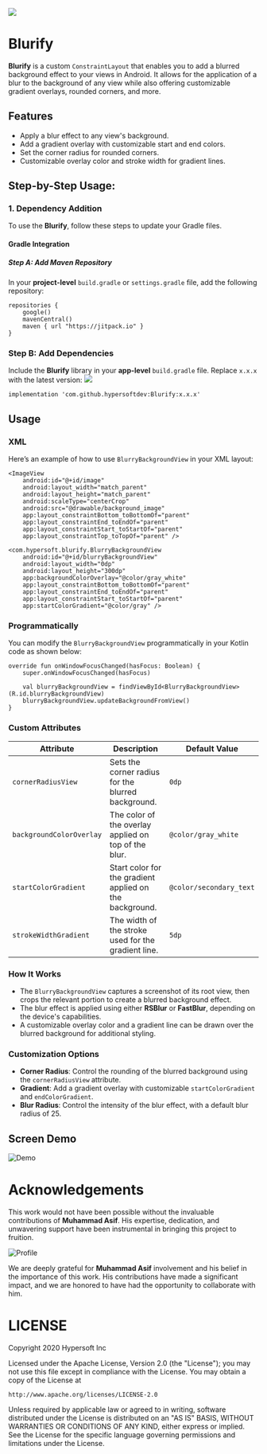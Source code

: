 [![](https://jitpack.io/v/hypersoftdev/Blurify.svg)](https://jitpack.io/#hypersoftdev/Blurify)

# Blurify

**Blurify** is a custom `ConstraintLayout` that enables you to add a blurred background effect to your views in Android. It allows for the application of a blur to the background of any view while also offering customizable gradient overlays, rounded corners, and more.

## Features

- Apply a blur effect to any view's background.
- Add a gradient overlay with customizable start and end colors.
- Set the corner radius for rounded corners.
- Customizable overlay color and stroke width for gradient lines.

## Step-by-Step Usage:

### 1. Dependency Addition

To use the **Blurify**, follow these steps to update your Gradle files.

#### Gradle Integration

##### Step A: Add Maven Repository
In your **project-level** `build.gradle` or `settings.gradle` file, add the following repository:

```
repositories {
    google()
    mavenCentral()
    maven { url "https://jitpack.io" }
}
```

### Step B: Add Dependencies

Include the **Blurify** library in your **app-level** `build.gradle` file. Replace `x.x.x` with the latest version: [![](https://jitpack.io/v/hypersoftdev/Blurify.svg)](https://jitpack.io/#hypersoftdev/Blurify)

```
implementation 'com.github.hypersoftdev:Blurify:x.x.x'
```

## Usage

### XML

Here’s an example of how to use `BlurryBackgroundView` in your XML layout:

```
<ImageView
    android:id="@+id/image"
    android:layout_width="match_parent"
    android:layout_height="match_parent"
    android:scaleType="centerCrop"
    android:src="@drawable/background_image"
    app:layout_constraintBottom_toBottomOf="parent"
    app:layout_constraintEnd_toEndOf="parent"
    app:layout_constraintStart_toStartOf="parent"
    app:layout_constraintTop_toTopOf="parent" />

<com.hypersoft.blurify.BlurryBackgroundView
    android:id="@+id/blurryBackgroundView"
    android:layout_width="0dp"
    android:layout_height="300dp"
    app:backgroundColorOverlay="@color/gray_white"
    app:layout_constraintBottom_toBottomOf="parent"
    app:layout_constraintEnd_toEndOf="parent"
    app:layout_constraintStart_toStartOf="parent"
    app:startColorGradient="@color/gray" />

```

### Programmatically

You can modify the `BlurryBackgroundView` programmatically in your Kotlin code as shown below:

```
override fun onWindowFocusChanged(hasFocus: Boolean) {
    super.onWindowFocusChanged(hasFocus)

    val blurryBackgroundView = findViewById<BlurryBackgroundView>(R.id.blurryBackgroundView)
    blurryBackgroundView.updateBackgroundFromView()
}
```

### Custom Attributes

| **Attribute**            | **Description**                                          | **Default Value**       |
|--------------------------|----------------------------------------------------------|-------------------------|
| `cornerRadiusView`        | Sets the corner radius for the blurred background.       | `0dp`                   |
| `backgroundColorOverlay`  | The color of the overlay applied on top of the blur.     | `@color/gray_white`      |
| `startColorGradient`      | Start color for the gradient applied on the background.  | `@color/secondary_text`  |
| `strokeWidthGradient`     | The width of the stroke used for the gradient line.      | `5dp`                   |

### How It Works

- The `BlurryBackgroundView` captures a screenshot of its root view, then crops the relevant portion to create a blurred background effect.
- The blur effect is applied using either **RSBlur** or **FastBlur**, depending on the device's capabilities.
- A customizable overlay color and a gradient line can be drawn over the blurred background for additional styling.

### Customization Options

- **Corner Radius**: Control the rounding of the blurred background using the `cornerRadiusView` attribute.
- **Gradient**: Add a gradient overlay with customizable `startColorGradient` and `endColorGradient`.
- **Blur Radius**: Control the intensity of the blur effect, with a default blur radius of 25.

## Screen Demo

![Demo](https://github.com/hypersoftdev/Blurify/blob/master/screens/screen1.jpg?raw=true)

# Acknowledgements

This work would not have been possible without the invaluable contributions of **Muhammad Asif**. His expertise, dedication, and unwavering support have been instrumental in bringing this project to fruition.

![Profile](https://github.com/hypersoftdev/Blurify/blob/master/screens/image_profile.jpg?raw=true)

We are deeply grateful for **Muhammad Asif** involvement and his belief in the importance of this work. His contributions have made a significant impact, and we are honored to have had the opportunity to collaborate with him.

# LICENSE

Copyright 2020 Hypersoft Inc

Licensed under the Apache License, Version 2.0 (the "License");
you may not use this file except in compliance with the License.
You may obtain a copy of the License at

    http://www.apache.org/licenses/LICENSE-2.0

Unless required by applicable law or agreed to in writing, software
distributed under the License is distributed on an "AS IS" BASIS,
WITHOUT WARRANTIES OR CONDITIONS OF ANY KIND, either express or implied.
See the License for the specific language governing permissions and
limitations under the License.

